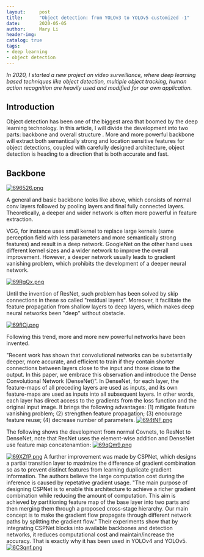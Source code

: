 ```yaml
---
layout:     post
title:      "Object detection: from YOLOv3 to YOLOv5 customized -1"
date:       2020-05-05
author:     Mary Li
header-img:
catalog: true
tags:
- deep learning
- object detection
---
```

_In 2020, I started a new project on video surveillance, where deep learning based techniques like object detection, 
multiple object tracking, human action recognition are heavily used and modified for our own application._


## Introduction

Object detection has been one of the biggest area that boomed by the deep learning technology. In this article, I will 
divide the development into two parts: backbone and overall structure . More and more powerful backbone will extract 
both semantically strong and location sensitive features for object detections, coupled with carefully designed architecture,
object detection is heading to a direction that is both accurate and fast.

## Backbone

[![696526.png](https://s3.ax1x.com/2021/02/28/696526.png)](https://imgtu.com/i/696526)

A general and basic backbone looks like above, which consists of normal conv layers followed by pooling layers and final
fully connected layers. Theoretically, a deeper and wider network is often more powerful in feature extraction. 

VGG, for instance uses small kernel to replace large kernels (same perception field with less parameters
and more semantically strong features) and result in a deep network.  GoogleNet on the other hand uses different kernel sizes and a wider network to 
improve the overall improvement. However, a deeper network usually leads to gradient vanishing problem, which prohibits 
the development of a deeper neural network.

[![69RgQx.png](https://s3.ax1x.com/2021/02/28/69RgQx.png)](https://imgtu.com/i/69RgQx)

Until the invention of ResNet, such problem has been solved by skip connections in these so called "residual layers". Moreover,
it facilitate the feature propagation from shallow layers to deep layers, which makes deep neural networks been "deep" without obstacle.

[![69flCj.png](https://s3.ax1x.com/2021/02/28/69flCj.png)](https://imgtu.com/i/69flCj)

Following this trend, more and more new powerful networks have been invented.

"Recent work has shown that convolutional networks can be substantially deeper, more accurate, and efficient to train if
they contain shorter connections between layers close to the input and those close to the output. In this paper, we embrace 
this observation and introduce the Dense Convolutional Network (DenseNet)". In DenseNet, for each layer, the feature-maps 
of all preceding layers are used as inputs, and its own feature-maps are used as inputs into all subsequent layers. In 
other words, each layer has direct access to the gradients from the loss function and the original input image. It brings 
the following advantages:
(1) mitigate feature vanishing problem;
(2) strengthen feature propagation;
(3) encourage feature reuse;
(4) decrease number of parameters.
[![694tNF.png](https://s3.ax1x.com/2021/02/28/694tNF.png)](https://imgtu.com/i/694tNF)

The following shows the development from normal Covnets, to ResNet to DenseNet, note that ResNet uses the element-wise addition
and DenseNet use feature map concatenamtion:
[![69qQm9.png](https://s3.ax1x.com/2021/02/28/69qQm9.png)](https://imgtu.com/i/69qQm9)


[![69XZfP.png](https://s3.ax1x.com/2021/02/28/69XZfP.png)](https://imgtu.com/i/69XZfP)
A further improvement was made by CSPNet, which designs a partial transition layer to maximize the difference of gradient
combination so as to prevent distinct features from learning duplicate gradient information. The authors believe the large
computation cost during the inference is caused by repetative gradient usage. "The main purpose of designing CSPNet is to
enable this architecture to achieve a richer gradient combination while reducing the amount of computation. This aim
is achieved by partitioning feature map of the base layer into two parts and then merging them through a proposed
cross-stage hierarchy. Our main concept is to make the gradient flow propagate through different network paths
by splitting the gradient flow." Their experiments show that by integrating CSPNet blocks into available backbones and detection
networks, it reduces computational cost and maintain/increase the accuracy. That is exactly why it has been used in YOLOv4
and YOLOv5. 
[![6C3qnf.png](https://s3.ax1x.com/2021/02/28/6C3qnf.png)](https://imgtu.com/i/6C3qnf)

